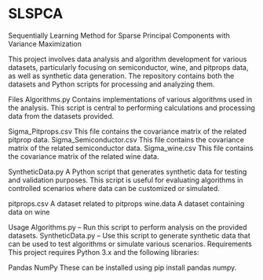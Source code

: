 # SLSPCA
Sequentially Learning Method for Sparse Principal Components with Variance Maximization


This project involves data analysis and algorithm development for various datasets, particularly focusing on semiconductor, wine, and pitprops data, as well as synthetic data generation. The repository contains both the datasets and Python scripts for processing and analyzing them.

Files
Algorithms.py
Contains implementations of various algorithms used in the analysis. This script is central to performing calculations and processing data from the datasets provided.

Sigma_Pitprops.csv
This file contains the covariance matrix of the related pitprop data.
Sigma_Semiconductor.csv
This file contains the covariance matrix of the related semiconductor data.
Sigma_wine.csv
This file contains the covariance matrix of the related wine data.

SyntheticData.py
A Python script that generates synthetic data for testing and validation purposes. This script is useful for evaluating algorithms in controlled scenarios where data can be customized or simulated.

pitprops.csv
A dataset related to pitprops
wine.data
A dataset containing data on wine

Usage
Algorithms.py – Run this script to perform analysis on the provided datasets.
SyntheticData.py – Use this script to generate synthetic data that can be used to test algorithms or simulate various scenarios.
Requirements
This project requires Python 3.x and the following libraries:

Pandas
NumPy
These can be installed using pip install pandas numpy.
